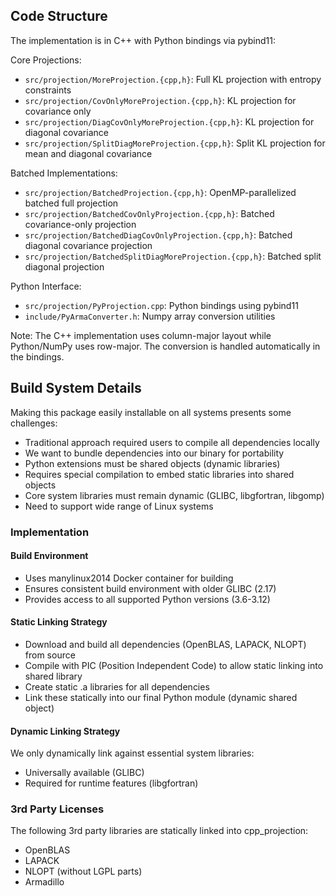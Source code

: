 ## Code Structure

The implementation is in C++ with Python bindings via pybind11:

Core Projections:
- `src/projection/MoreProjection.{cpp,h}`: Full KL projection with entropy constraints
- `src/projection/CovOnlyMoreProjection.{cpp,h}`: KL projection for covariance only
- `src/projection/DiagCovOnlyMoreProjection.{cpp,h}`: KL projection for diagonal covariance
- `src/projection/SplitDiagMoreProjection.{cpp,h}`: Split KL projection for mean and diagonal covariance

Batched Implementations:
- `src/projection/BatchedProjection.{cpp,h}`: OpenMP-parallelized batched full projection
- `src/projection/BatchedCovOnlyProjection.{cpp,h}`: Batched covariance-only projection
- `src/projection/BatchedDiagCovOnlyProjection.{cpp,h}`: Batched diagonal covariance projection
- `src/projection/BatchedSplitDiagMoreProjection.{cpp,h}`: Batched split diagonal projection

Python Interface:
- `src/projection/PyProjection.cpp`: Python bindings using pybind11
- `include/PyArmaConverter.h`: Numpy array conversion utilities

Note: The C++ implementation uses column-major layout while Python/NumPy uses row-major. The conversion is handled automatically in the bindings.

## Build System Details

Making this package easily installable on all systems presents some challenges:

- Traditional approach required users to compile all dependencies locally
- We want to bundle dependencies into our binary for portability
- Python extensions must be shared objects (dynamic libraries)
- Requires special compilation to embed static libraries into shared objects
- Core system libraries must remain dynamic (GLIBC, libgfortran, libgomp)
- Need to support wide range of Linux systems

### Implementation

#### Build Environment
- Uses manylinux2014 Docker container for building
- Ensures consistent build environment with older GLIBC (2.17)
- Provides access to all supported Python versions (3.6-3.12)

#### Static Linking Strategy
- Download and build all dependencies (OpenBLAS, LAPACK, NLOPT) from source
- Compile with PIC (Position Independent Code) to allow static linking into shared library
- Create static .a libraries for all dependencies
- Link these statically into our final Python module (dynamic shared object)

#### Dynamic Linking Strategy
We only dynamically link against essential system libraries:
- Universally available (GLIBC)
- Required for runtime features (libgfortran)

### 3rd Party Licenses
The following 3rd party libraries are statically linked into cpp_projection:
- OpenBLAS
- LAPACK
- NLOPT (without LGPL parts)
- Armadillo
